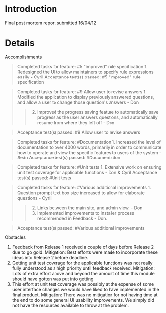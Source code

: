 # Introduction #

Final post mortem report submitted 16/04/12


# Details #

Accomplishments
> Completed tasks for feature: #5 "improved" rule specification
    1. Redesigned the UI to allow maintainers to specify rule expressions easily - Cyril
> Acceptance test(s) passed: #5 "improved" rule specification

> Completed tasks for feature: #9 Allow user to revise answers
    1. Modified the application to display previously answered questions, and allow a user to change those question's answers - Don
> > 2. Improved the progress saving feature to automatically save progress as the user answers questions, and automatically resume from where they left off - Don

> Acceptance test(s) passed: #9 Allow user to revise answers

> Completed tasks for feature: #Documentation
    1. Increased the level of documentation to over 4000 words, primarily in order to communicate how to operate and view the specific features to users of the system - Seán
> Acceptance test(s) passed: #Documentation

> Completed tasks for feature: #Unit tests
    1. Extensive work on ensuring unit test coverage for applicable functions - Don & Cyril
> Acceptance test(s) passed: #Unit tests

> Completed tasks for feature: #Various additional improvements
    1. Question prompt text box size increased to allow for elaborate questions - Cyril
> > 2. Links between the main site, and admin view. - Don
> > 3. Implemented improvements to installer process recommended in Feedback - Don.

> Acceptance test(s) passed: #Various additional improvements


Obstacles
1. Feedback from Release 1 received a couple of days before Release 2 due to go gold.  Mitigation: Best efforts were made to incorporate these ideas into Release 2 before deadline.
2. Getting unit test coverage for the applicable functions was not really fully understood as a high priority until feedback received.  Mitigation: Lots of extra effort above and beyond the amount of time this module should have gotten was put into getting
3. This effort at unit test coverage was possibly at the expense of some user interface changes we would have liked to have implemented in the final product. Mitigation: There was no mitigation for not having time at the end to do some general UI usability improvements. We simply did not have the resources available to throw at the problem.
